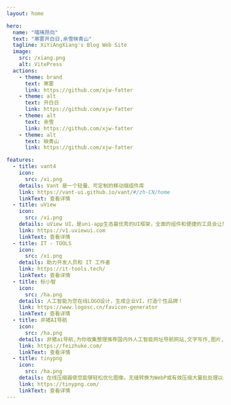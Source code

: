 ```yaml
---
layout: home

hero:
  name: "嘻咦昂向"
  text: "寒雾开白日,余雪映青山"
  tagline: XiYiAngXiang's Blog Web Site
  image:
    src: /xiang.png
    alt: VitePress
  actions:
    - theme: brand
      text: 寒雾
      link: https://github.com/xjw-fatter
    - theme: alt
      text: 开白日
      link: https://github.com/xjw-fatter
    - theme: alt
      text: 余雪
      link: https://github.com/xjw-fatter
    - theme: alt
      text: 映青山
      link: https://github.com/xjw-fatter

features:
  - title: vant4
    icon:
      src: /xi.png
    details: Vant 是一个轻量、可定制的移动端组件库
    link: https://vant-ui.github.io/vant/#/zh-CN/home
    linkText: 查看详情
  - title: uView
    icon:
      src: /xi.png
    details: uView UI，是uni-app生态最优秀的UI框架，全面的组件和便捷的工具会让您信手拈来，如鱼得水 
    link: https://v1.uviewui.com
    linkText: 查看详情
  - title: IT - TOOLS 
    icon:
      src: /xi.png
    details: 助力开发人员和 IT 工作者
    link: https://it-tools.tech/
    linkText: 查看详情
  - title: 标小智
    icon:
      src: /ha.png
    details: 人工智能为您在线LOGO设计，生成企业VI，打造个性品牌！
    link: https://www.logosc.cn/favicon-generator
    linkText: 查看详情
  - title: 非猪AI导航
    icon:
      src: /ha.png
    details: 非猪ai导航,为你收集整理推荐国内外人工智能网址导航网站,文字写作,图片,音频,视频,代码等各种高效工具,让你遍览人工智能服务,先人一步,畅享未来!飞起来!
    link: https://feizhuke.com/
    linkText: 查看详情
  - title: tinypng
    icon:
      src: /ha.png
    details: 在线压缩器使您能够轻松优化图像。无缝转换为WebP或有效压缩大量批处理以最小化文件大小，一切都很容易。
    link: https://tinypng.com/
    linkText: 查看详情
---
```


<confetti />

<visitorPanel />